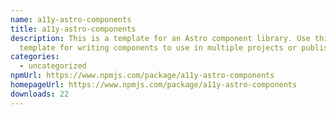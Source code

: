 ```yaml
---
name: a11y-astro-components
title: a11y-astro-components
description: This is a template for an Astro component library. Use this
  template for writing components to use in multiple projects or publish to NPM.
categories:
  - uncategorized
npmUrl: https://www.npmjs.com/package/a11y-astro-components
homepageUrl: https://www.npmjs.com/package/a11y-astro-components
downloads: 22
---
```

